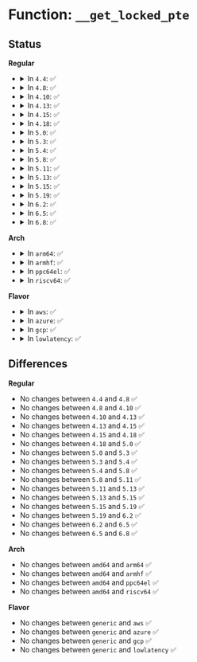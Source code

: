 # Function: <code>__get_locked_pte</code>

## Status
<b>Regular</b>
<ul>
<li>
<details>
<summary>In <code>4.4</code>: ✅</summary>

```c
pte_t *__get_locked_pte(struct mm_struct *mm, long unsigned int addr, spinlock_t **ptl);
```

**Collision:** Unique Global

**Inline:** No

**Transformation:** False

**Instances:**

```
In mm/memory.c (ffffffff811c1760)
Location: mm/memory.c:1419
Inline: False
Direct callers:
  - mm/memory.c:vm_insert_page
  - mm/mlock.c:munlock_vma_pages_range
```
**Symbols:**

```
ffffffff811c1760-ffffffff811c18fd: __get_locked_pte (STB_GLOBAL)
```
</details>
</li>
<li>
<details>
<summary>In <code>4.8</code>: ✅</summary>

```c
pte_t *__get_locked_pte(struct mm_struct *mm, long unsigned int addr, spinlock_t **ptl);
```

**Collision:** Unique Global

**Inline:** No

**Transformation:** False

**Instances:**

```
In mm/memory.c (ffffffff811dd230)
Location: mm/memory.c:1452
Inline: False
Direct callers:
  - mm/memory.c:vm_insert_page
  - mm/mlock.c:munlock_vma_pages_range
```
**Symbols:**

```
ffffffff811dd230-ffffffff811dd3d0: __get_locked_pte (STB_GLOBAL)
```
</details>
</li>
<li>
<details>
<summary>In <code>4.10</code>: ✅</summary>

```c
pte_t *__get_locked_pte(struct mm_struct *mm, long unsigned int addr, spinlock_t **ptl);
```

**Collision:** Unique Global

**Inline:** No

**Transformation:** False

**Instances:**

```
In mm/memory.c (ffffffff811ecd20)
Location: mm/memory.c:1448
Inline: False
Direct callers:
  - mm/memory.c:vm_insert_page
  - mm/mlock.c:munlock_vma_pages_range
```
**Symbols:**

```
ffffffff811ecd20-ffffffff811ecebf: __get_locked_pte (STB_GLOBAL)
```
</details>
</li>
<li>
<details>
<summary>In <code>4.13</code>: ✅</summary>

```c
pte_t *__get_locked_pte(struct mm_struct *mm, long unsigned int addr, spinlock_t **ptl);
```

**Collision:** Unique Global

**Inline:** No

**Transformation:** False

**Instances:**

```
In mm/memory.c (ffffffff811f7c40)
Location: mm/memory.c:1570
Inline: False
Direct callers:
  - mm/memory.c:insert_pfn
  - mm/memory.c:vm_insert_page
  - mm/mlock.c:munlock_vma_pages_range
```
**Symbols:**

```
ffffffff811f7c40-ffffffff811f7df1: __get_locked_pte (STB_GLOBAL)
```
</details>
</li>
<li>
<details>
<summary>In <code>4.15</code>: ✅</summary>

```c
pte_t *__get_locked_pte(struct mm_struct *mm, long unsigned int addr, spinlock_t **ptl);
```

**Collision:** Unique Global

**Inline:** No

**Transformation:** False

**Instances:**

```
In mm/memory.c (ffffffff8120fd50)
Location: mm/memory.c:1673
Inline: False
Direct callers:
  - mm/memory.c:insert_pfn
  - mm/memory.c:vm_insert_page
  - mm/mlock.c:munlock_vma_pages_range
```
**Symbols:**

```
ffffffff8120fd50-ffffffff8120ff6e: __get_locked_pte (STB_GLOBAL)
```
</details>
</li>
<li>
<details>
<summary>In <code>4.18</code>: ✅</summary>

```c
pte_t *__get_locked_pte(struct mm_struct *mm, long unsigned int addr, spinlock_t **ptl);
```

**Collision:** Unique Global

**Inline:** No

**Transformation:** False

**Instances:**

```
In mm/memory.c (ffffffff8122f450)
Location: mm/memory.c:1684
Inline: False
Direct callers:
  - mm/memory.c:insert_pfn
  - mm/memory.c:vm_insert_page
  - mm/mlock.c:munlock_vma_pages_range
```
**Symbols:**

```
ffffffff8122f450-ffffffff8122f63f: __get_locked_pte (STB_GLOBAL)
```
</details>
</li>
<li>
<details>
<summary>In <code>5.0</code>: ✅</summary>

```c
pte_t *__get_locked_pte(struct mm_struct *mm, long unsigned int addr, spinlock_t **ptl);
```

**Collision:** Unique Global

**Inline:** No

**Transformation:** False

**Instances:**

```
In mm/memory.c (ffffffff81243e40)
Location: mm/memory.c:1416
Inline: False
Direct callers:
  - arch/x86/kernel/ldt.c:write_ldt
  - mm/memory.c:insert_pfn
  - mm/memory.c:vm_insert_page
  - mm/mlock.c:munlock_vma_pages_range
```
**Symbols:**

```
ffffffff81243e40-ffffffff8124402c: __get_locked_pte (STB_GLOBAL)
```
</details>
</li>
<li>
<details>
<summary>In <code>5.3</code>: ✅</summary>

```c
pte_t *__get_locked_pte(struct mm_struct *mm, long unsigned int addr, spinlock_t **ptl);
```

**Collision:** Unique Global

**Inline:** No

**Transformation:** False

**Instances:**

```
In mm/memory.c (ffffffff81255cd0)
Location: mm/memory.c:1388
Inline: False
Direct callers:
  - arch/x86/kernel/ldt.c:write_ldt
  - arch/x86/kernel/alternative.c:__text_poke
  - arch/x86/mm/init.c:poking_init
  - mm/memory.c:insert_pfn
  - mm/memory.c:vm_insert_page
  - mm/mlock.c:munlock_vma_pages_range
```
**Symbols:**

```
ffffffff81255cd0-ffffffff81255ebc: __get_locked_pte (STB_GLOBAL)
```
</details>
</li>
<li>
<details>
<summary>In <code>5.4</code>: ✅</summary>

```c
pte_t *__get_locked_pte(struct mm_struct *mm, long unsigned int addr, spinlock_t **ptl);
```

**Collision:** Unique Global

**Inline:** No

**Transformation:** False

**Instances:**

```
In mm/memory.c (ffffffff81264260)
Location: mm/memory.c:1393
Inline: False
Direct callers:
  - arch/x86/kernel/ldt.c:write_ldt
  - arch/x86/kernel/alternative.c:__text_poke
  - arch/x86/mm/init.c:poking_init
  - mm/memory.c:insert_pfn
  - mm/memory.c:vm_insert_page
  - mm/mlock.c:munlock_vma_pages_range
```
**Symbols:**

```
ffffffff81264260-ffffffff8126444c: __get_locked_pte (STB_GLOBAL)
```
</details>
</li>
<li>
<details>
<summary>In <code>5.8</code>: ✅</summary>

```c
pte_t *__get_locked_pte(struct mm_struct *mm, long unsigned int addr, spinlock_t **ptl);
```

**Collision:** Unique Global

**Inline:** No

**Transformation:** False

**Instances:**

```
In mm/memory.c (ffffffff81292780)
Location: mm/memory.c:1443
Inline: False
Direct callers:
  - arch/x86/kernel/ldt.c:unmap_ldt_struct
  - arch/x86/kernel/alternative.c:__text_poke
  - arch/x86/mm/init.c:poking_init
  - mm/memory.c:insert_pfn
  - mm/mlock.c:__munlock_pagevec_fill
```
**Symbols:**

```
ffffffff81292780-ffffffff812929df: __get_locked_pte (STB_GLOBAL)
```
</details>
</li>
<li>
<details>
<summary>In <code>5.11</code>: ✅</summary>

```c
pte_t *__get_locked_pte(struct mm_struct *mm, long unsigned int addr, spinlock_t **ptl);
```

**Collision:** Unique Global

**Inline:** No

**Transformation:** False

**Instances:**

```
In mm/memory.c (ffffffff8129d0e0)
Location: mm/memory.c:1617
Inline: False
Direct callers:
  - arch/x86/kernel/ldt.c:write_ldt
  - arch/x86/kernel/alternative.c:__text_poke
  - arch/x86/mm/init.c:poking_init
  - mm/memory.c:insert_pfn
  - mm/mlock.c:__munlock_pagevec_fill
```
**Symbols:**

```
ffffffff8129d0e0-ffffffff8129d307: __get_locked_pte (STB_GLOBAL)
```
</details>
</li>
<li>
<details>
<summary>In <code>5.13</code>: ✅</summary>

```c
pte_t *__get_locked_pte(struct mm_struct *mm, long unsigned int addr, spinlock_t **ptl);
```

**Collision:** Unique Global

**Inline:** No

**Transformation:** False

**Instances:**

```
In mm/memory.c (ffffffff812a27d0)
Location: mm/memory.c:1635
Inline: False
Direct callers:
  - arch/x86/kernel/ldt.c:write_ldt
  - arch/x86/kernel/alternative.c:__text_poke
  - arch/x86/mm/init.c:poking_init
  - mm/memory.c:insert_pfn
  - mm/memory.c:vm_insert_page
  - mm/mlock.c:__munlock_pagevec_fill
```
**Symbols:**

```
ffffffff812a27d0-ffffffff812a29c9: __get_locked_pte (STB_GLOBAL)
```
</details>
</li>
<li>
<details>
<summary>In <code>5.15</code>: ✅</summary>

```c
pte_t *__get_locked_pte(struct mm_struct *mm, long unsigned int addr, spinlock_t **ptl);
```

**Collision:** Unique Global

**Inline:** No

**Transformation:** False

**Instances:**

```
In mm/memory.c (ffffffff812e5d50)
Location: mm/memory.c:1730
Inline: False
Direct callers:
  - arch/x86/kernel/ldt.c:write_ldt
  - arch/x86/kernel/alternative.c:__text_poke
  - arch/x86/mm/init.c:poking_init
  - mm/memory.c:insert_pfn
  - mm/memory.c:vm_insert_page
  - mm/mlock.c:__munlock_pagevec_fill
```
**Symbols:**

```
ffffffff812e5d50-ffffffff812e5e1f: __get_locked_pte (STB_GLOBAL)
```
</details>
</li>
<li>
<details>
<summary>In <code>5.19</code>: ✅</summary>

```c
pte_t *__get_locked_pte(struct mm_struct *mm, long unsigned int addr, spinlock_t **ptl);
```

**Collision:** Unique Global

**Inline:** No

**Transformation:** False

**Instances:**

```
In mm/memory.c (ffffffff81345040)
Location: mm/memory.c:1824
Inline: False
Direct callers:
  - arch/x86/kernel/ldt.c:write_ldt
  - arch/x86/kernel/ldt.c:map_ldt_struct
  - arch/x86/kernel/alternative.c:__text_poke
  - arch/x86/mm/init.c:poking_init
  - mm/memory.c:insert_pfn
  - mm/memory.c:vm_insert_page
```
**Symbols:**

```
ffffffff81345040-ffffffff8134516b: __get_locked_pte (STB_GLOBAL)
```
</details>
</li>
<li>
<details>
<summary>In <code>6.2</code>: ✅</summary>

```c
pte_t *__get_locked_pte(struct mm_struct *mm, long unsigned int addr, spinlock_t **ptl);
```

**Collision:** Unique Global

**Inline:** No

**Transformation:** False

**Instances:**

```
In mm/memory.c (ffffffff813bd290)
Location: mm/memory.c:1795
Inline: False
Direct callers:
  - arch/x86/kernel/ldt.c:write_ldt
  - arch/x86/kernel/ldt.c:map_ldt_struct
  - arch/x86/kernel/alternative.c:__text_poke
  - arch/x86/mm/init.c:poking_init
  - mm/memory.c:insert_pfn
  - mm/memory.c:vm_insert_page
```
**Symbols:**

```
ffffffff813bd290-ffffffff813bd3bb: __get_locked_pte (STB_GLOBAL)
```
</details>
</li>
<li>
<details>
<summary>In <code>6.5</code>: ✅</summary>

```c
pte_t *__get_locked_pte(struct mm_struct *mm, long unsigned int addr, spinlock_t **ptl);
```

**Collision:** Unique Global

**Inline:** No

**Transformation:** False

**Instances:**

```
In mm/memory.c (ffffffff813f1fe0)
Location: mm/memory.c:1811
Inline: False
Direct callers:
  - arch/x86/kernel/ldt.c:write_ldt
  - arch/x86/kernel/ldt.c:map_ldt_struct
  - arch/x86/kernel/alternative.c:__text_poke
  - arch/x86/mm/init.c:poking_init
  - mm/memory.c:insert_pfn
  - mm/memory.c:vm_insert_page
```
**Symbols:**

```
ffffffff813f1fe0-ffffffff813f2063: __get_locked_pte (STB_GLOBAL)
```
</details>
</li>
<li>
<details>
<summary>In <code>6.8</code>: ✅</summary>

```c
pte_t *__get_locked_pte(struct mm_struct *mm, long unsigned int addr, spinlock_t **ptl);
```

**Collision:** Unique Global

**Inline:** No

**Transformation:** False

**Instances:**

```
In mm/memory.c (ffffffff8141cc60)
Location: mm/memory.c:1844
Inline: False
Direct callers:
  - arch/x86/kernel/ldt.c:write_ldt
  - arch/x86/kernel/ldt.c:map_ldt_struct
  - arch/x86/kernel/alternative.c:__text_poke
  - arch/x86/mm/init.c:poking_init
  - mm/memory.c:insert_pfn
  - mm/memory.c:vm_insert_page
```
**Symbols:**

```
ffffffff8141cc60-ffffffff8141cce3: __get_locked_pte (STB_GLOBAL)
```
</details>
</li>
</ul>
<b>Arch</b>
<ul>
<li>
<details>
<summary>In <code>arm64</code>: ✅</summary>

```c
pte_t *__get_locked_pte(struct mm_struct *mm, long unsigned int addr, spinlock_t **ptl);
```

**Collision:** Unique Global

**Inline:** No

**Transformation:** False

**Instances:**

```
In mm/memory.c (ffff8000102fafb8)
Location: mm/memory.c:1393
Inline: False
Direct callers:
  - mm/memory.c:insert_pfn
  - mm/memory.c:vm_insert_page
  - mm/mlock.c:munlock_vma_pages_range
```
**Symbols:**

```
ffff8000102fafb8-ffff8000102fb13c: __get_locked_pte (STB_GLOBAL)
```
</details>
</li>
<li>
<details>
<summary>In <code>armhf</code>: ✅</summary>

```c
pte_t *__get_locked_pte(struct mm_struct *mm, long unsigned int addr, spinlock_t **ptl);
```

**Collision:** Unique Global

**Inline:** No

**Transformation:** False

**Instances:**

```
In mm/memory.c (c0519920)
Location: mm/memory.c:1393
Inline: False
Direct callers:
  - mm/memory.c:insert_pfn
  - mm/memory.c:insert_page
  - mm/mlock.c:munlock_vma_pages_range
```
**Symbols:**

```
c0519920-c05199c4: __get_locked_pte (STB_GLOBAL)
```
</details>
</li>
<li>
<details>
<summary>In <code>ppc64el</code>: ✅</summary>

```c
pte_t *__get_locked_pte(struct mm_struct *mm, long unsigned int addr, spinlock_t **ptl);
```

**Collision:** Unique Global

**Inline:** No

**Transformation:** False

**Instances:**

```
In mm/memory.c (c0000000003c5ba0)
Location: mm/memory.c:1393
Inline: False
Direct callers:
  - mm/memory.c:insert_pfn
  - mm/memory.c:vm_insert_page
  - mm/mlock.c:munlock_vma_pages_range
```
**Symbols:**

```
c0000000003c5ba0-c0000000003c5e7c: __get_locked_pte (STB_GLOBAL)
```
</details>
</li>
<li>
<details>
<summary>In <code>riscv64</code>: ✅</summary>

```c
pte_t *__get_locked_pte(struct mm_struct *mm, long unsigned int addr, spinlock_t **ptl);
```

**Collision:** Unique Global

**Inline:** No

**Transformation:** False

**Instances:**

```
In mm/memory.c (ffffffe00020a842)
Location: mm/memory.c:1393
Inline: False
Direct callers:
  - mm/memory.c:insert_pfn
  - mm/memory.c:vm_insert_page
  - mm/mlock.c:munlock_vma_pages_range
```
**Symbols:**

```
ffffffe00020a842-ffffffe00020a918: __get_locked_pte (STB_GLOBAL)
```
</details>
</li>
</ul>
<b>Flavor</b>
<ul>
<li>
<details>
<summary>In <code>aws</code>: ✅</summary>

```c
pte_t *__get_locked_pte(struct mm_struct *mm, long unsigned int addr, spinlock_t **ptl);
```

**Collision:** Unique Global

**Inline:** No

**Transformation:** False

**Instances:**

```
In mm/memory.c (ffffffff8125c8b0)
Location: mm/memory.c:1393
Inline: False
Direct callers:
  - arch/x86/kernel/ldt.c:write_ldt
  - arch/x86/kernel/alternative.c:__text_poke
  - arch/x86/mm/init.c:poking_init
  - mm/memory.c:insert_pfn
  - mm/memory.c:vm_insert_page
  - mm/mlock.c:munlock_vma_pages_range
```
**Symbols:**

```
ffffffff8125c8b0-ffffffff8125ca9c: __get_locked_pte (STB_GLOBAL)
```
</details>
</li>
<li>
<details>
<summary>In <code>azure</code>: ✅</summary>

```c
pte_t *__get_locked_pte(struct mm_struct *mm, long unsigned int addr, spinlock_t **ptl);
```

**Collision:** Unique Global

**Inline:** No

**Transformation:** False

**Instances:**

```
In mm/memory.c (ffffffff8124edb0)
Location: mm/memory.c:1393
Inline: False
Direct callers:
  - arch/x86/kernel/ldt.c:write_ldt
  - arch/x86/kernel/alternative.c:__text_poke
  - arch/x86/mm/init.c:poking_init
  - mm/memory.c:insert_pfn
  - mm/memory.c:vm_insert_page
  - mm/mlock.c:munlock_vma_pages_range
```
**Symbols:**

```
ffffffff8124edb0-ffffffff8124ef80: __get_locked_pte (STB_GLOBAL)
```
</details>
</li>
<li>
<details>
<summary>In <code>gcp</code>: ✅</summary>

```c
pte_t *__get_locked_pte(struct mm_struct *mm, long unsigned int addr, spinlock_t **ptl);
```

**Collision:** Unique Global

**Inline:** No

**Transformation:** False

**Instances:**

```
In mm/memory.c (ffffffff8125a650)
Location: mm/memory.c:1393
Inline: False
Direct callers:
  - arch/x86/kernel/ldt.c:write_ldt
  - arch/x86/kernel/alternative.c:__text_poke
  - arch/x86/mm/init.c:poking_init
  - mm/memory.c:insert_pfn
  - mm/memory.c:vm_insert_page
  - mm/mlock.c:munlock_vma_pages_range
```
**Symbols:**

```
ffffffff8125a650-ffffffff8125a83c: __get_locked_pte (STB_GLOBAL)
```
</details>
</li>
<li>
<details>
<summary>In <code>lowlatency</code>: ✅</summary>

```c
pte_t *__get_locked_pte(struct mm_struct *mm, long unsigned int addr, spinlock_t **ptl);
```

**Collision:** Unique Global

**Inline:** No

**Transformation:** False

**Instances:**

```
In mm/memory.c (ffffffff8126a030)
Location: mm/memory.c:1393
Inline: False
Direct callers:
  - arch/x86/kernel/ldt.c:write_ldt
  - arch/x86/kernel/alternative.c:__text_poke
  - arch/x86/mm/init.c:poking_init
  - mm/memory.c:insert_pfn
  - mm/memory.c:vm_insert_page
  - mm/mlock.c:munlock_vma_pages_range
```
**Symbols:**

```
ffffffff8126a030-ffffffff8126a21c: __get_locked_pte (STB_GLOBAL)
```
</details>
</li>
</ul>

## Differences
<b>Regular</b>
<ul>
<li>
No changes between <code>4.4</code> and <code>4.8</code> ✅
</li>
<li>
No changes between <code>4.8</code> and <code>4.10</code> ✅
</li>
<li>
No changes between <code>4.10</code> and <code>4.13</code> ✅
</li>
<li>
No changes between <code>4.13</code> and <code>4.15</code> ✅
</li>
<li>
No changes between <code>4.15</code> and <code>4.18</code> ✅
</li>
<li>
No changes between <code>4.18</code> and <code>5.0</code> ✅
</li>
<li>
No changes between <code>5.0</code> and <code>5.3</code> ✅
</li>
<li>
No changes between <code>5.3</code> and <code>5.4</code> ✅
</li>
<li>
No changes between <code>5.4</code> and <code>5.8</code> ✅
</li>
<li>
No changes between <code>5.8</code> and <code>5.11</code> ✅
</li>
<li>
No changes between <code>5.11</code> and <code>5.13</code> ✅
</li>
<li>
No changes between <code>5.13</code> and <code>5.15</code> ✅
</li>
<li>
No changes between <code>5.15</code> and <code>5.19</code> ✅
</li>
<li>
No changes between <code>5.19</code> and <code>6.2</code> ✅
</li>
<li>
No changes between <code>6.2</code> and <code>6.5</code> ✅
</li>
<li>
No changes between <code>6.5</code> and <code>6.8</code> ✅
</li>
</ul>
<b>Arch</b>
<ul>
<li>
No changes between <code>amd64</code> and <code>arm64</code> ✅
</li>
<li>
No changes between <code>amd64</code> and <code>armhf</code> ✅
</li>
<li>
No changes between <code>amd64</code> and <code>ppc64el</code> ✅
</li>
<li>
No changes between <code>amd64</code> and <code>riscv64</code> ✅
</li>
</ul>
<b>Flavor</b>
<ul>
<li>
No changes between <code>generic</code> and <code>aws</code> ✅
</li>
<li>
No changes between <code>generic</code> and <code>azure</code> ✅
</li>
<li>
No changes between <code>generic</code> and <code>gcp</code> ✅
</li>
<li>
No changes between <code>generic</code> and <code>lowlatency</code> ✅
</li>
</ul>
